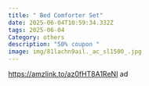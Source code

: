```yaml
---
title: " Bed Comforter Set"
date: 2025-06-04T10:59:34.332Z
tags: 2025-06-04
Category: others
description: "50% coupon "
image: img/81lachn9ail._ac_sl1500_.jpg
---
```

https://amzlink.to/az0fHT8A1ReNI  ad